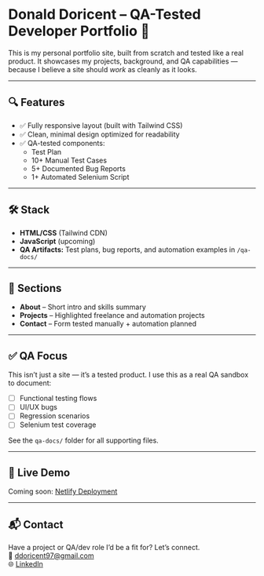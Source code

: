# Donald Doricent – QA-Tested Developer Portfolio 🚀

This is my personal portfolio site, built from scratch and tested like a real product. It showcases my projects, background, and QA capabilities — because I believe a site should *work* as cleanly as it looks.

---

## 🔍 Features

- ✅ Fully responsive layout (built with Tailwind CSS)
- ✅ Clean, minimal design optimized for readability
- ✅ QA-tested components:
  - Test Plan
  - 10+ Manual Test Cases
  - 5+ Documented Bug Reports
  - 1+ Automated Selenium Script

---

## 🛠 Stack

- **HTML/CSS** (Tailwind CDN)
- **JavaScript** (upcoming)
- **QA Artifacts:** Test plans, bug reports, and automation examples in `/qa-docs/`

---

## 📂 Sections

- **About** – Short intro and skills summary
- **Projects** – Highlighted freelance and automation projects
- **Contact** – Form tested manually + automation planned

---

## ✅ QA Focus

This isn’t just a site — it’s a tested product. I use this as a real QA sandbox to document:

- [ ] Functional testing flows
- [ ] UI/UX bugs
- [ ] Regression scenarios
- [ ] Selenium test coverage

See the `qa-docs/` folder for all supporting files.

---

## 📡 Live Demo

Coming soon: [Netlify Deployment](https://your-site.netlify.app)

---

## 📬 Contact

Have a project or QA/dev role I’d be a fit for? Let’s connect.  
📧 ddoricent97@gmail.com  
🌐 [LinkedIn](https://linkedin.com/in/donald-doricent)
